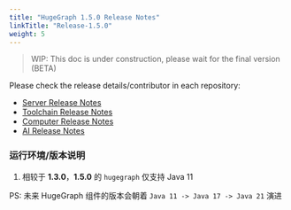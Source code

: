 ```yaml
---
title: "HugeGraph 1.5.0 Release Notes"
linkTitle: "Release-1.5.0"
weight: 5
---
```


> WIP: This doc is under construction, please wait for the final version (BETA) 

Please check the release details/contributor in each repository:

- [Server Release Notes](https://github.com/apache/incubator-hugegraph/releases)
- [Toolchain Release Notes](https://github.com/apache/incubator-hugegraph-toolchain/releases)
- [Computer Release Notes](https://github.com/apache/incubator-hugegraph-computer/releases)
- [AI Release Notes](https://github.com/apache/incubator-hugegraph-ai/releases)

### 运行环境/版本说明

1. 相较于 **1.3.0**，**1.5.0** 的 `hugegraph` 仅支持 Java 11

PS: 未来 HugeGraph 组件的版本会朝着 `Java 11 -> Java 17 -> Java 21` 演进
